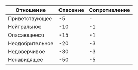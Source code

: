 
| Отношение | Спасение | Сопротивление |
| ---- | ---- | ---- |
| Приветствующее | -5 | - |
| Нейтральное | -10 | -1 |
| Опасающееся | -15 | -1 |
| Неодобрительное | -20 | -3 |
| Недоверчивое | -30 | -3 |
| Ненавидящее | -50 | -5 |
